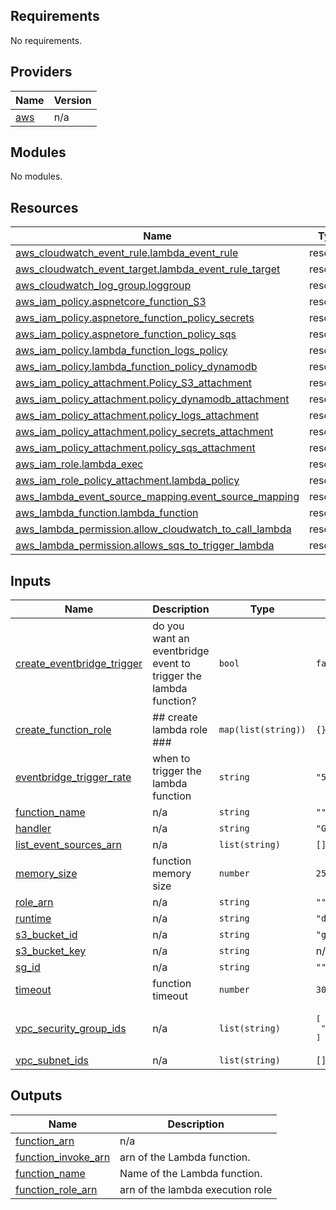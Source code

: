 ## Requirements

No requirements.

## Providers

| Name | Version |
|------|---------|
| <a name="provider_aws"></a> [aws](#provider\_aws) | n/a |

## Modules

No modules.

## Resources

| Name | Type |
|------|------|
| [aws_cloudwatch_event_rule.lambda_event_rule](https://registry.terraform.io/providers/hashicorp/aws/latest/docs/resources/cloudwatch_event_rule) | resource |
| [aws_cloudwatch_event_target.lambda_event_rule_target](https://registry.terraform.io/providers/hashicorp/aws/latest/docs/resources/cloudwatch_event_target) | resource |
| [aws_cloudwatch_log_group.loggroup](https://registry.terraform.io/providers/hashicorp/aws/latest/docs/resources/cloudwatch_log_group) | resource |
| [aws_iam_policy.aspnetcore_function_S3](https://registry.terraform.io/providers/hashicorp/aws/latest/docs/resources/iam_policy) | resource |
| [aws_iam_policy.aspnetore_function_policy_secrets](https://registry.terraform.io/providers/hashicorp/aws/latest/docs/resources/iam_policy) | resource |
| [aws_iam_policy.aspnetore_function_policy_sqs](https://registry.terraform.io/providers/hashicorp/aws/latest/docs/resources/iam_policy) | resource |
| [aws_iam_policy.lambda_function_logs_policy](https://registry.terraform.io/providers/hashicorp/aws/latest/docs/resources/iam_policy) | resource |
| [aws_iam_policy.lambda_function_policy_dynamodb](https://registry.terraform.io/providers/hashicorp/aws/latest/docs/resources/iam_policy) | resource |
| [aws_iam_policy_attachment.Policy_S3_attachment](https://registry.terraform.io/providers/hashicorp/aws/latest/docs/resources/iam_policy_attachment) | resource |
| [aws_iam_policy_attachment.policy_dynamodb_attachment](https://registry.terraform.io/providers/hashicorp/aws/latest/docs/resources/iam_policy_attachment) | resource |
| [aws_iam_policy_attachment.policy_logs_attachment](https://registry.terraform.io/providers/hashicorp/aws/latest/docs/resources/iam_policy_attachment) | resource |
| [aws_iam_policy_attachment.policy_secrets_attachment](https://registry.terraform.io/providers/hashicorp/aws/latest/docs/resources/iam_policy_attachment) | resource |
| [aws_iam_policy_attachment.policy_sqs_attachment](https://registry.terraform.io/providers/hashicorp/aws/latest/docs/resources/iam_policy_attachment) | resource |
| [aws_iam_role.lambda_exec](https://registry.terraform.io/providers/hashicorp/aws/latest/docs/resources/iam_role) | resource |
| [aws_iam_role_policy_attachment.lambda_policy](https://registry.terraform.io/providers/hashicorp/aws/latest/docs/resources/iam_role_policy_attachment) | resource |
| [aws_lambda_event_source_mapping.event_source_mapping](https://registry.terraform.io/providers/hashicorp/aws/latest/docs/resources/lambda_event_source_mapping) | resource |
| [aws_lambda_function.lambda_function](https://registry.terraform.io/providers/hashicorp/aws/latest/docs/resources/lambda_function) | resource |
| [aws_lambda_permission.allow_cloudwatch_to_call_lambda](https://registry.terraform.io/providers/hashicorp/aws/latest/docs/resources/lambda_permission) | resource |
| [aws_lambda_permission.allows_sqs_to_trigger_lambda](https://registry.terraform.io/providers/hashicorp/aws/latest/docs/resources/lambda_permission) | resource |

## Inputs

| Name | Description | Type | Default | Required |
|------|-------------|------|---------|:--------:|
| <a name="input_create_eventbridge_trigger"></a> [create\_eventbridge\_trigger](#input\_create\_eventbridge\_trigger) | do you want an eventbridge event to trigger the lambda function? | `bool` | `false` | no |
| <a name="input_create_function_role"></a> [create\_function\_role](#input\_create\_function\_role) | ## create lambda role ### | `map(list(string))` | `{}` | no |
| <a name="input_eventbridge_trigger_rate"></a> [eventbridge\_trigger\_rate](#input\_eventbridge\_trigger\_rate) | when to trigger the lambda function | `string` | `"5 minutes"` | no |
| <a name="input_function_name"></a> [function\_name](#input\_function\_name) | n/a | `string` | `""` | no |
| <a name="input_handler"></a> [handler](#input\_handler) | n/a | `string` | `"GhostServers::GhostServers.LambdaEntryPoint::HandlerAsync"` | no |
| <a name="input_list_event_sources_arn"></a> [list\_event\_sources\_arn](#input\_list\_event\_sources\_arn) | n/a | `list(string)` | `[]` | no |
| <a name="input_memory_size"></a> [memory\_size](#input\_memory\_size) | function memory size | `number` | `256` | no |
| <a name="input_role_arn"></a> [role\_arn](#input\_role\_arn) | n/a | `string` | `""` | no |
| <a name="input_runtime"></a> [runtime](#input\_runtime) | n/a | `string` | `"dotnet6"` | no |
| <a name="input_s3_bucket_id"></a> [s3\_bucket\_id](#input\_s3\_bucket\_id) | n/a | `string` | `"ghostapptestcodedeveleap"` | no |
| <a name="input_s3_bucket_key"></a> [s3\_bucket\_key](#input\_s3\_bucket\_key) | n/a | `string` | n/a | yes |
| <a name="input_sg_id"></a> [sg\_id](#input\_sg\_id) | n/a | `string` | `""` | no |
| <a name="input_timeout"></a> [timeout](#input\_timeout) | function timeout | `number` | `30` | no |
| <a name="input_vpc_security_group_ids"></a> [vpc\_security\_group\_ids](#input\_vpc\_security\_group\_ids) | n/a | `list(string)` | <pre>[<br>  ""<br>]</pre> | no |
| <a name="input_vpc_subnet_ids"></a> [vpc\_subnet\_ids](#input\_vpc\_subnet\_ids) | n/a | `list(string)` | `[]` | no |

## Outputs

| Name | Description |
|------|-------------|
| <a name="output_function_arn"></a> [function\_arn](#output\_function\_arn) | n/a |
| <a name="output_function_invoke_arn"></a> [function\_invoke\_arn](#output\_function\_invoke\_arn) | arn of the Lambda function. |
| <a name="output_function_name"></a> [function\_name](#output\_function\_name) | Name of the Lambda function. |
| <a name="output_function_role_arn"></a> [function\_role\_arn](#output\_function\_role\_arn) | arn of the lambda execution role |
